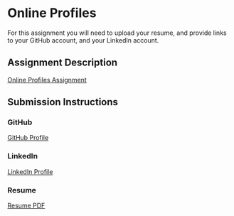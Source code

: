 # Online Profiles
For this assignment you will need to upload your resume, and provide links to your GitHub account, and your LinkedIn account.

## Assignment Description
[Online Profiles Assignment](https://education.launchcode.org/liftoff/assignments/online-profiles/)

## Submission Instructions

### GitHub
[GitHub Profile](https://github.com/numbat77)

### LinkedIn
[LinkedIn Profile](https://www.linkedin.com/in/sarah-hanley/)

### Resume
[Resume PDF](../blob/master/sarah_hanley_resume.pdf)
